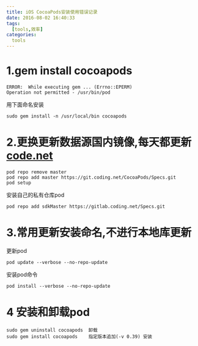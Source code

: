 ```yaml
---
title: iOS CocoaPods安装使用错误记录
date: 2016-08-02 16:40:33
tags:
  [tools,效率]
categories:
  tools
---
```

# 1.gem install cocoapods

```
ERROR:  While executing gem ... (Errno::EPERM)
Operation not permitted - /usr/bin/pod
```
用下面命名安装

```
sudo gem install -n /usr/local/bin cocoapods
```
    
# 2.更换更新数据源国内镜像,每天都更新[code.net](https://git.coding.net/CocoaPods/Specs.git)

```
pod repo remove master
pod repo add master https://git.coding.net/CocoaPods/Specs.git    
pod setup
```

安装自己的私有仓库pod

```
pod repo add sdkMaster https://gitlab.coding.net/Specs.git
```

# 3.常用更新安装命名,不进行本地库更新

更新pod

	pod update --verbose --no-repo-update 

安装pod命令

	pod install --verbose --no-repo-update

# 4 安装和卸载pod
   
```   
sudo gem uninstall cocoapods  卸载
sudo gem install cocoapods    指定版本追加(-v 0.39) 安装
```

